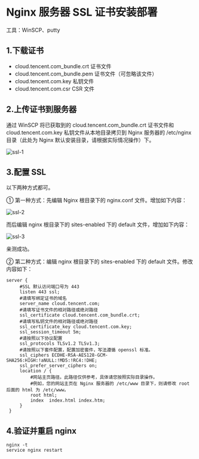 # Nginx 服务器 SSL 证书安装部署

工具：WinSCP、putty

## 1.下载证书

- cloud.tencent.com_bundle.crt 证书文件
- cloud.tencent.com_bundle.pem 证书文件（可忽略该文件）
- cloud.tencent.com.key 私钥文件
- cloud.tencent.com.csr CSR 文件

## 2.上传证书到服务器

通过 WinSCP 将已获取到的 cloud.tencent.com_bundle.crt 证书文件和 cloud.tencent.com.key 私钥文件从本地目录拷贝到 Nginx 服务器的 /etc/nginx 目录（此处为 Nginx 默认安装目录，请根据实际情况操作）下。

![ssl-1](https://zhang.beer:9999/ache/beer/blog/ssl-1.png)

## 3.配置 SSL

以下两种方式都可。

① 第一种方式：先编辑 Nginx 根目录下的 nginx.conf 文件。增加如下内容：

![ssl-2](https://zhang.beer:9999/ache/beer/blog/ssl-2.png)

而后编辑 nginx 根目录下的 sites-enabled 下的 default 文件，增加如下内容：

![ssl-3](https://zhang.beer:9999/ache/beer/blog/ssl-3.png)

亲测成功。

② 第二种方式：编辑 nginx 根目录下的 sites-enabled 下的 default 文件。修改内容如下：

```
server {
     #SSL 默认访问端口号为 443
     listen 443 ssl;
     #请填写绑定证书的域名
     server_name cloud.tencent.com;
     #请填写证书文件的相对路径或绝对路径
     ssl_certificate cloud.tencent.com_bundle.crt;
     #请填写私钥文件的相对路径或绝对路径
     ssl_certificate_key cloud.tencent.com.key;
     ssl_session_timeout 5m;
     #请按照以下协议配置
     ssl_protocols TLSv1.2 TLSv1.3;
     #请按照以下套件配置，配置加密套件，写法遵循 openssl 标准。
     ssl_ciphers ECDHE-RSA-AES128-GCM-SHA256:HIGH:!aNULL:!MD5:!RC4:!DHE;
     ssl_prefer_server_ciphers on;
     location / {
         #网站主页路径。此路径仅供参考，具体请您按照实际目录操作。
         #例如，您的网站主页在 Nginx 服务器的 /etc/www 目录下，则请修改 root 后面的 html 为 /etc/www。
         root html;
         index  index.html index.htm;
     }
 }
```

## 4.验证并重启 nginx

```
nginx -t
service nginx restart
```
